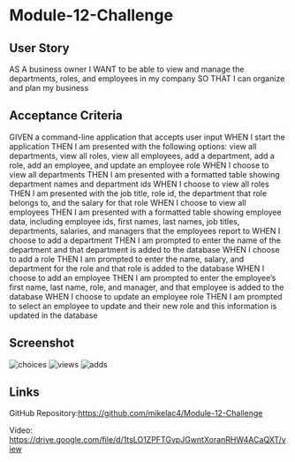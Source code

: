# Module-12-Challenge

## User Story 

AS A business owner
I WANT to be able to view and manage the departments, roles, and employees in my company
SO THAT I can organize and plan my business

## Acceptance Criteria

GIVEN a command-line application that accepts user input
WHEN I start the application
THEN I am presented with the following options: view all departments, view all roles, view all employees, add a department, add a role, add an employee, and update an employee role
WHEN I choose to view all departments
THEN I am presented with a formatted table showing department names and department ids
WHEN I choose to view all roles
THEN I am presented with the job title, role id, the department that role belongs to, and the salary for that role
WHEN I choose to view all employees
THEN I am presented with a formatted table showing employee data, including employee ids, first names, last names, job titles, departments, salaries, and managers that the employees report to
WHEN I choose to add a department
THEN I am prompted to enter the name of the department and that department is added to the database
WHEN I choose to add a role
THEN I am prompted to enter the name, salary, and department for the role and that role is added to the database
WHEN I choose to add an employee
THEN I am prompted to enter the employee’s first name, last name, role, and manager, and that employee is added to the database
WHEN I choose to update an employee role
THEN I am prompted to select an employee to update and their new role and this information is updated in the database 

## Screenshot

![choices](https://user-images.githubusercontent.com/112447725/216202815-60897883-62d2-44bf-92b3-6779a6206459.png)
![views](https://user-images.githubusercontent.com/112447725/216202826-defba2de-871f-47b8-9762-de49c422d770.png)
![adds](https://user-images.githubusercontent.com/112447725/216202839-c2ded75a-060b-4a95-9d9a-dee76fe4f5f1.png)


## Links

GitHub Repository:https://github.com/mikelac4/Module-12-Challenge

Video: https://drive.google.com/file/d/1tsLO1ZPFTGvpJGwntXoranRHW4ACaQXT/view
